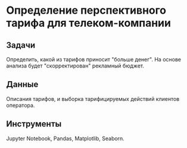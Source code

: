 # Определение перспективного тарифа для телеком-компании


## Задачи

Определить, какой из тарифов приносит "больше денег". На основе анализа будет "скорректирован" рекламный бюджет.


## Данные

Описания тарифов, и выборка тарифицируемых действий клиентов оператора.


## Инструменты

Jupyter Notebook, Pandas, Matplotlib, Seaborn.
